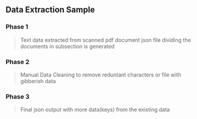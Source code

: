 ## Data Extraction Sample

### Phase 1
> Text data extracted from scanned pdf document
> json file dividing the documents in subsection is generated

### Phase 2
> Manual Data Cleaning to remove reduntant characters or file with gibberish data

### Phase 3
> Final json output with more data(keys) from the existing data